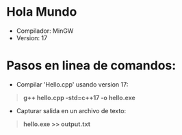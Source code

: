 # Hola Mundo
- Compilador: MinGW
- Version: 17

# Pasos en linea de comandos:

- Compilar 'Hello.cpp' usando version 17:
> **g++ hello.cpp -std=c++17 -o hello.exe** 
- Capturar salida en un archivo de texto:
> **hello.exe >> output.txt**
